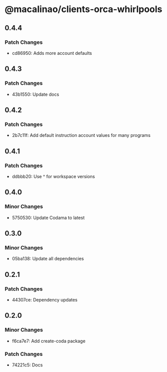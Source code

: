 # @macalinao/clients-orca-whirlpools

## 0.4.4

### Patch Changes

- cd86950: Adds more account defaults

## 0.4.3

### Patch Changes

- 43b1550: Update docs

## 0.4.2

### Patch Changes

- 2b7c11f: Add default instruction account values for many programs

## 0.4.1

### Patch Changes

- ddbbb20: Use ^ for workspace versions

## 0.4.0

### Minor Changes

- 5750530: Update Codama to latest

## 0.3.0

### Minor Changes

- 05ba138: Update all dependencies

## 0.2.1

### Patch Changes

- 44307ce: Dependency updates

## 0.2.0

### Minor Changes

- f6ca7e7: Add create-coda package

### Patch Changes

- 74221c5: Docs
